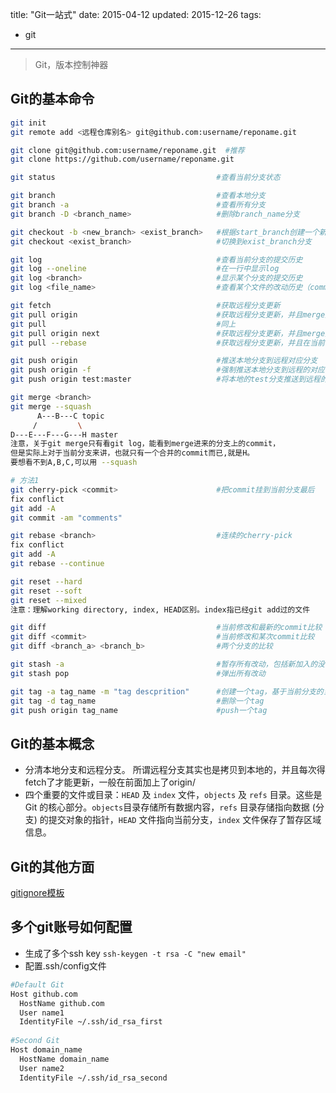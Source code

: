 title:  "Git一站式"
date: 2015-04-12
updated: 2015-12-26
tags:
- git
---

> Git，版本控制神器

## Git的基本命令

``` bash
git init
git remote add <远程仓库别名> git@github.com:username/reponame.git
```

``` bash
git clone git@github.com:username/reponame.git  #推荐
git clone https://github.com/username/reponame.git
```

``` bash
git status                                    #查看当前分支状态
```

``` bash
git branch                                    #查看本地分支
git branch -a                                 #查看所有分支
git branch -D <branch_name>                   #删除branch_name分支
```

``` bash
git checkout -b <new_branch> <exist_branch>   #根据start_branch创建一个新分支
git checkout <exist_branch>                   #切换到exist_branch分支
```

``` bash
git log                                       #查看当前分支的提交历史
git log --oneline                             #在一行中显示log
git log <branch>                              #显示某个分支的提交历史
git log <file_name>                           #查看某个文件的改动历史（commit）
```

``` bash
git fetch                                     #获取远程分支更新
git pull origin                               #获取远程分支更新，并且merge远程分支到本地分支
git pull                                      #同上
git pull origin next                          #获取远程分支更新，并且merge远程的next分支到本地当前分支
git pull --rebase                             #获取远程分支更新，并且在当前分支上进行rebase
```

``` bash
git push origin                               #推送本地分支到远程对应分支
git push origin -f                            #强制推送本地分支到远程的对应分支
git push origin test:master                   #将本地的test分支推送到远程的master分支上
```

``` bash
git merge <branch>
git merge --squash
      A---B---C topic
     /         \
D---E---F---G---H master
注意，关于git merge只有看git log，能看到merge进来的分支上的commit，
但是实际上对于当前分支来讲，也就只有一个合并的commit而已,就是H。
要想看不到A,B,C,可以用 --squash
```

``` bash
# 方法1
git cherry-pick <commit>                      #把commit挂到当前分支最后
fix conflict
git add -A
git commit -am "comments"

git rebase <branch>                           #连续的cherry-pick
fix conflict
git add -A
git rebase --continue
```

``` bash
git reset --hard
git reset --soft
git reset --mixed
注意：理解working directory, index, HEAD区别。index指已经git add过的文件
```

``` bash
git diff                                      #当前修改和最新的commit比较
git diff <commit>                             #当前修改和某次commit比较
git diff <branch_a> <branch_b>                #两个分支的比较
```

``` bash
git stash -a                                  #暂存所有改动，包括新加入的没有index的文件
git stash pop                                 #弹出所有改动
```

``` bash
git tag -a tag_name -m "tag descprition"      #创建一个tag，基于当前分支的当前commit
git tag -d tag_name                           #删除一个tag
git push origin tag_name                      #push一个tag
```

## Git的基本概念
- 分清本地分支和远程分支。 所谓远程分支其实也是拷贝到本地的，并且每次得fetch了才能更新，一般在前面加上了origin/
- 四个重要的文件或目录：`HEAD` 及 `index` 文件，`objects` 及 `refs` 目录。这些是 Git 的核心部分。`objects`目录存储所有数据内容，`refs` 目录存储指向数据 (分支) 的提交对象的指针，`HEAD` 文件指向当前分支，`index` 文件保存了暂存区域信息。

## Git的其他方面
[gitignore模板](https://github.com/github/gitignore)

## 多个git账号如何配置

- 生成了多个ssh key `ssh-keygen -t rsa -C "new email"`
- 配置.ssh/config文件
``` bash
#Default Git
Host github.com
  HostName github.com
  User name1
  IdentityFile ~/.ssh/id_rsa_first
 
#Second Git
Host domain_name
  HostName domain_name
  User name2
  IdentityFile ~/.ssh/id_rsa_second
```

